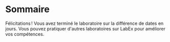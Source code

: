 # Sommaire

Félicitations ! Vous avez terminé le laboratoire sur la différence de dates en jours. Vous pouvez pratiquer d'autres laboratoires sur LabEx pour améliorer vos compétences.
